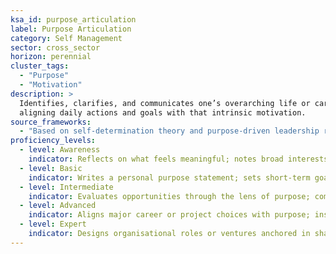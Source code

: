 ```yaml
---
ksa_id: purpose_articulation
label: Purpose Articulation
category: Self Management
sector: cross_sector
horizon: perennial
cluster_tags:
  - "Purpose"
  - "Motivation"
description: >
  Identifies, clarifies, and communicates one’s overarching life or career purpose,
  aligning daily actions and goals with that intrinsic motivation.
source_frameworks:
  - "Based on self-determination theory and purpose-driven leadership research"
proficiency_levels:
  - level: Awareness
    indicator: Reflects on what feels meaningful; notes broad interests.
  - level: Basic
    indicator: Writes a personal purpose statement; sets short-term goals consistent with it.
  - level: Intermediate
    indicator: Evaluates opportunities through the lens of purpose; communicates purpose to peers for accountability.
  - level: Advanced
    indicator: Aligns major career or project choices with purpose; inspires others by sharing purpose-linked narratives.
  - level: Expert
    indicator: Designs organisational roles or ventures anchored in shared purpose; mentors others in articulating and living purpose.
---
```

